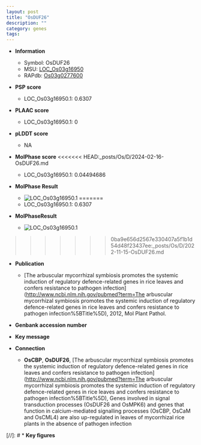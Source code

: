 ```yaml
---
layout: post
title: "OsDUF26"
description: ""
category: genes
tags: 
---
```


* **Information**  
    + Symbol: OsDUF26  
    + MSU: [LOC_Os03g16950](http://rice.plantbiology.msu.edu/cgi-bin/ORF_infopage.cgi?orf=LOC_Os03g16950)  
    + RAPdb: [Os03g0277600](http://rapdb.dna.affrc.go.jp/viewer/gbrowse_details/irgsp1?name=Os03g0277600)  

* **PSP score**  
    + LOC_Os03g16950.1: 0.6307 

* **PLAAC score**  
    + LOC_Os03g16950.1: 0 

* **pLDDT score**
    + NA


* **MolPhase score**
<<<<<<< HEAD:_posts/Os/D/2024-02-16-OsDUF26.md
    + LOC_Os03g16950.1: 0.04494686

* **MolPhase Result**
    + ![LOC_Os03g16950.1](https://304243504.github.io/Pictures/LOC_Os03g/LOC_Os03g16950.1.png)
=======
    + LOC_Os03g16950.1: 0.6307

* **MolPhaseResult**
    + ![LOC_Os03g16950.1](https://ricepsp.github.io/pictures/LOC_Os03g/LOC_Os03g16950.1.png)
>>>>>>> 0ba9e656d2567e330407a5f1b1d54d48f23437ee:_posts/Os/D/2022-11-15-OsDUF26.md

* **Publication**  
    + [The arbuscular mycorrhizal symbiosis promotes the systemic induction of regulatory defence-related genes in rice leaves and confers resistance to pathogen infection](http://www.ncbi.nlm.nih.gov/pubmed?term=The arbuscular mycorrhizal symbiosis promotes the systemic induction of regulatory defence-related genes in rice leaves and confers resistance to pathogen infection%5BTitle%5D), 2012, Mol Plant Pathol.

* **Genbank accession number**  

* **Key message**  

* **Connection**  
    + __OsCBP__, __OsDUF26__, [The arbuscular mycorrhizal symbiosis promotes the systemic induction of regulatory defence-related genes in rice leaves and confers resistance to pathogen infection](http://www.ncbi.nlm.nih.gov/pubmed?term=The arbuscular mycorrhizal symbiosis promotes the systemic induction of regulatory defence-related genes in rice leaves and confers resistance to pathogen infection%5BTitle%5D), Genes involved in signal transduction processes (OsDUF26 and OsMPK6) and genes that function in calcium-mediated signalling processes (OsCBP, OsCaM and OsCML4) are also up-regulated in leaves of mycorrhizal rice plants in the absence of pathogen infection

[//]: # * **Key figures**  


